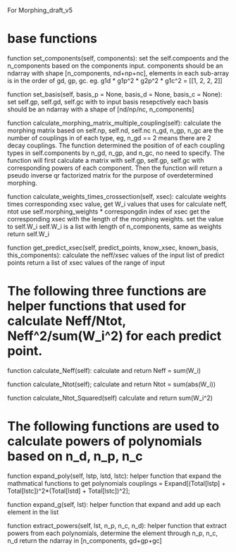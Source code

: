 For Morphing_draft_v5

# base functions
function set_components(self, components):
    set the self.compoents and the n_components based on the components input. 
    components should be an ndarray with shape [n_components, nd+np+nc], elements in each sub-array is in the order of gd, gp, gc. 
    eg. g1d * g1p^2 * g2p^2 * g1c^2 = [[1, 2, 2, 2]]

function set_basis(self, basis_p = None, basis_d = None, basis_c = None):
    set self.gp, self.gd, self.gc with to input basis resepctively
    each basis should be an ndarray with a shape of [nd/np/nc, n_components]

function calculate_morphing_matrix_multiple_coupling(self):
    calculate the morphing matrix based on self.np, self.nd, self.nc
    n_gd, n_gp, n_gc are the number of couplings in of each type, eg, n_gd == 2 means there are 2 decay couplings. 
    The function determined the position of of each coupling types in self.components by n_gd, n_gp, and n_gc, no need to specify. 
    The function will first calculate a matrix with self.gp, self.gp, self.gc with corresponding powers of each component. 
    Then the function will return a pseudo inverse qr factorized matrix for the purpose of overdetermined morphing. 

function calculate_weights_times_crossection(self, xsec):
    calculate weights times corresponding xsec value, get W_i values that uses for calculate neff, ntot
    use self.morphing_weights * correspongdin index of xsec
    get the corresponding xsec with the length of the morphing weights.
    set the value to self.W_i
    self.W_i is a list with length of n_components, same as weights
    return self.W_i

function get_predict_xsec(self, predict_points, know_xsec, known_basis, this_components):
    calculate the neff/xsec values of the input list of predict points
    return a list of xsec values of the range of input

# The following three functions are helper functions that used for calculate Neff/Ntot, Neff^2/sum(W_i^2) for each predict point. 
function calculate_Neff(self):
    calculate and return Neff = sum(W_i)

function calculate_Ntot(self);
    calculate and return Ntot = sum(abs(W_i))

function calculate_Ntot_Squared(self)
    calculate and return sum(W_i^2)

# The following functions are used to calculate powers of polynomials based on n_d, n_p, n_c

function expand_poly(self, lstp, lstd, lstc):
    helper function that expand the mathmatical functions to get polynomials
    couplings = Expand[(Total[lstp] + Total[lstc])^2*(Total[lstd] + Total[lstc])^2];

function expand_g(self, lst):
    helper function that expand and add up each element in the list

function extract_powers(self, lst, n_p, n_c, n_d):
    helper function that extract powers from each polynomials, determine the element through n_p, n_c, n_d
    return the ndarray in [n_components, gd+gp+gc]







